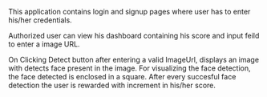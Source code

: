This application contains login and signup pages where user has to enter his/her credentials.

Authorized user can view his dashboard containing his score and input feild to enter a image URL.

On Clicking Detect button after entering a valid ImageUrl, displays an image with detects face present in the image.
For visualizing the face detection, the face detected is enclosed in a square. After every succesful face detection the user is rewarded with increment in his/her score.
